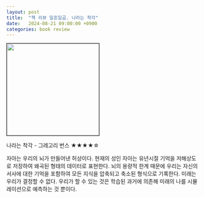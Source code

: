 ```yaml
---
layout: post
title:  "책 리뷰 일흔일곱. 나라는 착각"
date:   2024-08-21 09:00:00 +0900
categories: book review
---
```

<img width=240px style="border:1px solid black;" src="https://contents.kyobobook.co.kr/sih/fit-in/458x0/pdt/9788965966197.jpg">  
  
나라는 착각 - 그레고리 번스 ★★★★☆  
  
자아는 우리의 뇌가 만들어낸 허상이다. 현재의 성인 자아는 유년시절 기억을 저해상도로 저장하여 왜곡된 형태의 데이터로 표현한다. 뇌의 용량적 한계 때문에 우리는 자신의 서사에 대한 기억을 포함하여 모든 지식을 압축되고 축소된 형식으로 기록한다. 미래는 우리가 결정할 수 없다. 우리가 할 수 있는 것은 학습된 과거에 의존해 미래의 나를 시뮬레이션으로 예측하는 것 뿐이다.  
